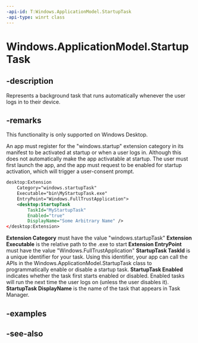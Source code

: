 ```yaml
---
-api-id: T:Windows.ApplicationModel.StartupTask
-api-type: winrt class
---
```


<!-- Class syntax.
public class StartupTask : Windows.ApplicationModel.IStartupTask
-->

# Windows.ApplicationModel.StartupTask

## -description
Represents a background task that runs automatically whenever the user logs in to their device.

## -remarks
This functionality is only supported on Windows Desktop.

An app must register for the "windows.startup" extension category in its manifest to be activated at startup or when a user logs in. Although this does not automatically make the app activatable at startup. The user must first launch the app, and the app must request to be enabled for startup activation, which will trigger a user-consent prompt.

```xml
desktop:Extension
    Category="windows.startupTask"
    Executable="bin\MyStartupTask.exe"
    EntryPoint="Windows.FullTrustApplication">
    <desktop:StartupTask
        TaskId="MyStartupTask"
        Enabled="true"
        DisplayName="Some Arbitrary Name" />
</desktop:Extension>
```

**Extension Category** must have the value "windows.startupTask"
**Extension Executable** is the relative path to the .exe to start
**Extension EntryPoint** must have the value "Windows.FullTrustApplication"
**StartupTask TaskId** is a unique identifier for your task. Using this identifier, your app can call the APIs in the Windows.ApplicationModel.StartupTask class to programmatically enable or disable a startup task.
**StartupTask Enabled** indicates whether the task first starts enabled or disabled. Enabled tasks will run the next time the user logs on (unless the user disables it).
**StartupTask DisplayName** is the name of the task that appears in Task Manager.

## -examples

## -see-also
